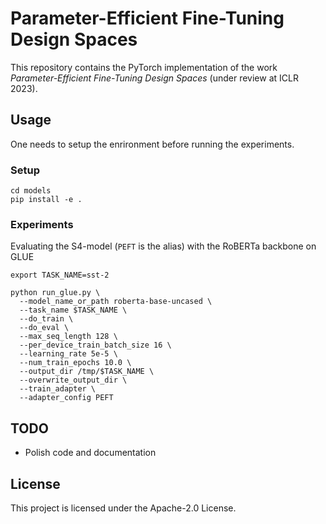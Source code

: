 # Parameter-Efficient Fine-Tuning Design Spaces

This repository contains the PyTorch implementation of the work *Parameter-Efficient Fine-Tuning Design Spaces* (under review at ICLR 2023).


## Usage

One needs to setup the enrironment before running the experiments.

### Setup

```
cd models
pip install -e .
```

### Experiments

Evaluating the S4-model (`PEFT` is the alias) with the RoBERTa backbone on GLUE

```
export TASK_NAME=sst-2

python run_glue.py \
  --model_name_or_path roberta-base-uncased \
  --task_name $TASK_NAME \
  --do_train \
  --do_eval \
  --max_seq_length 128 \
  --per_device_train_batch_size 16 \
  --learning_rate 5e-5 \
  --num_train_epochs 10.0 \
  --output_dir /tmp/$TASK_NAME \
  --overwrite_output_dir \
  --train_adapter \
  --adapter_config PEFT
```

## TODO

* Polish code and documentation


## License

This project is licensed under the Apache-2.0 License.

